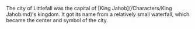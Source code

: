 The city of Littlefall was the capital of [King Jahob](/Characters/King Jahob.md)'s kingdom.
It got its name from a relatively small waterfall, which became the center and symbol of the city.

